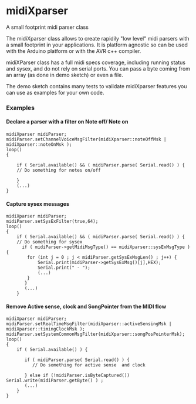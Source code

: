 # midiXparser
A small footprint midi parser class


The midiXparser class allows to create rapidily "low level" midi parsers with a small footprint in your applications.
It is platform agnostic so can be used with the Arduino platform or with the AVR c++ compiler.

midiXParser class has a full midi specs coverage, including running status and sysex, and do not rely on serial ports. 
You can pass a byte coming from an array (as done in demo sketch) or even a file.

The demo sketch contains many tests to validate midiXparser features you can use as examples for your own code.

### Examples

#### Declare a parser with a filter on Note off/ Note on


    midiXparser midiParser;
    midiParser.setChannelVoiceMsgFilter(midiXparser::noteOffMsk | midiXparser::noteOnMsk );  
    loop() 
    {

        if ( Serial.available() && ( midiParser.parse( Serial.read() ) {
        // Do something for notes on/off

        } 
        (...)  
    }

#### Capture sysex messages

    midiXparser midiParser;
    midiParser.setSysExFilter(true,64);
    loop() 
    {
        if ( Serial.available() && ( midiParser.parse( Serial.read() ) {
        // Do something for sysex
          if ( midiParser->getMidiMsgType() == midiXparser::sysExMsgType ) {
            for (int j = 0 ; j < midiParser.getSysExMsgLen() ; j++) { 
                Serial.print(midiParser->getSysExMsg()[j],HEX);
                Serial.print(" - ");            
                (...)  
            } 
           }
           (...)  
        }
    
#### Remove Active sense, clock and SongPointer from the MIDI flow

    midiXparser midiParser;
    midiParser.setRealTimeMsgFilter(midiXparser::activeSensingMsk | midiXparser::timingClockMsk );
    midiParser.setSystemCommonMsgFilter(midiXparser::songPosPointerMsk);
    loop() 
    {    
        if ( Serial.available() ) {
        
           if ( midiParser.parse( Serial.read() ) {
              // Do something for active sense  and clock

           } else if (!midiParser.isByteCaptured()) Serial.write(midiParser.getByte() ) ;
           (...)
        }
    }


